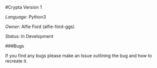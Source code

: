 #Crypta Version 1

*Language*: Python3

*Owner*: Alfie Ford (alfie-ford-ggs)

*Status*: In Development

###Bugs

If you find any bugs please make an Issue outlining the bug and how to recreate it.
